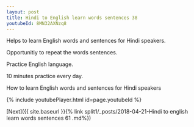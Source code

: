 ```yaml
---
layout: post
title: Hindi to English learn words sentences 38 
youtubeId: 8MN32AXNzq8
---
```

 
 
Helps to learn English words and sentences for Hindi speakers.

Opportunitiy to repeat the words sentences. 

Practice English language. 
 
10 minutes practice every day. 
 
How to learn English words and sentences for Hindi speakers 
 
{% include youtubePlayer.html id=page.youtubeId %}
 
 
[Next]({{ site.baseurl }}{% link  split1/_posts/2018-04-21-Hindi to english learn words sentences 61 .md%})
 
